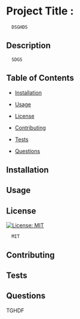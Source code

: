 
  # Project Title :
      DSGHDS
  ## Description
      SDGS

  ## Table of Contents
  * [Installation](#installation)
  * [Usage](#usage)
     
  * [License](#license)
  
  * [Contributing](#contributing)
  * [Tests](#tests)
  * [Questions](#questions)

  ## Installation


  ## Usage




  ## License
      
   
  [![License: MIT](https://img.shields.io/badge/License-MIT-yellow.svg)](https://opensource.org/licenses/MIT) 
    
      MIT
  



  ## Contributing



  ## Tests



  ## Questions


TGHDF
